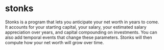 # stonks

Stonks is a program that lets you anticipate your net worth in years to come. It accounts for your starting capital, your salary, your estimated salary appreciation over years, and capital compounding on investments.
You can also add temporal events that change these parameters. Stonks will then compute how your net worth will grow over time.
